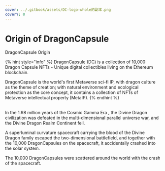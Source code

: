 ```yaml
---
cover: ../.gitbook/assets/DC-logo-whole的副本.png
coverY: 0
---
```


# Origin of DragonCapsule

DragonCapsule Origin

{% hint style="info" %}
DragonCapsule (DC) is a collection of 10,000 Dragon Capsule NFTs - Unique digital collectibles  living on the Ethereum blockchain.&#x20;

DragonCapsule is the world's first Metaverse sci-fi IP, with dragon culture as the theme of creation; with natural environment and ecological protection as the core concept, it contains a collection of NFTs of Metaverse intellectual property (MetaIP).
{% endhint %}

\
In the 1.98 million years of the Cosmic Gamma Era , the Divine Dragon civilization was defeated in the multi-dimensional parallel universe war, and the Divine Dragon Realm Continent fell.&#x20;

A superluminal curvature spacecraft carrying the blood of the Divine Dragon family escaped the two-dimensional battlefield, and together with the 10,000 DragonCapsules on the spacecraft, it accidentally crashed into the solar system.&#x20;

The 10,000 DragonCapsules were scattered around the world with the crash of the spacecraft.
